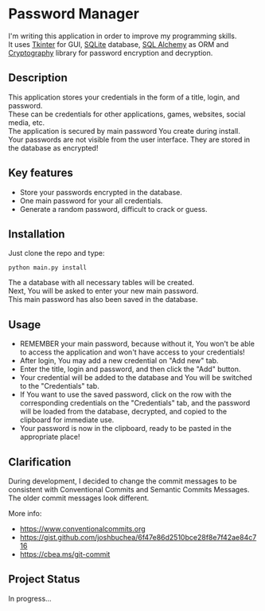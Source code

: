 # Password Manager
I'm writing this application in order to improve my programming skills.\
It uses [Tkinter](https://docs.python.org/3/library/tkinter.html) for GUI, [SQLite](https://www.sqlite.org) database, [SQL Alchemy](https://www.sqlalchemy.org/) as ORM and [Cryptography](https://cryptography.io) library for password encryption and decryption.

## Description
This application stores your credentials in the form of a title, login, and password.\
These can be credentials for other applications, games, websites, social media, etc.\
The application is secured by main password You create during install.\
Your passwords are not visible from the user interface. They are stored in the database as encrypted!

## Key features
* Store your passwords encrypted in the database.
* One main password for your all credentials.
* Generate a random password, difficult to crack or guess.

## Installation
Just clone the repo and type:
```
python main.py install
```
The a database with all necessary tables will be created.\
Next, You will be asked to enter your new main password.\
This main password has also been saved in the database.

## Usage
* REMEMBER your main password, because without it, You won't be able to access the application and won't have access to your credentials!
* After login, You may add a new credential on "Add new" tab.
* Enter the title, login and password, and then click the "Add" button.
* Your credential will be added to the database and You will be switched to the "Credentials" tab.
* If You want to use the saved password, click on the row with the corresponding credentials on the "Credentials" tab, and the password will be loaded from the database, decrypted, and copied to the clipboard for immediate use.
* Your password is now in the clipboard, ready to be pasted in the appropriate place!

## Clarification
During development, I decided to change the commit messages to be consistent with Conventional Commits and Semantic Commits Messages.
The older commit messages look different.

More info:
- https://www.conventionalcommits.org
- https://gist.github.com/joshbuchea/6f47e86d2510bce28f8e7f42ae84c716
- https://cbea.ms/git-commit

## Project Status
In progress...
